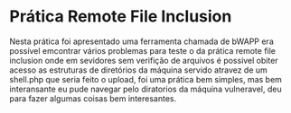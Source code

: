 # Prática Remote File Inclusion

Nesta prática foi apresentado uma ferramenta chamada de bWAPP era possível emcontrar vários problemas para teste o da prática
remote file inclusion onde em sevidores sem verifição de arquivos é possivel obiter acesso as estruturas de diretórios
da máquina servido atravez de um shell.php que seria feito o upload, foi uma prática bem simples, mas bem interansante eu pude
navegar pelo diratorios da máquina vulneravel, deu para fazer algumas coisas bem interesantes.

